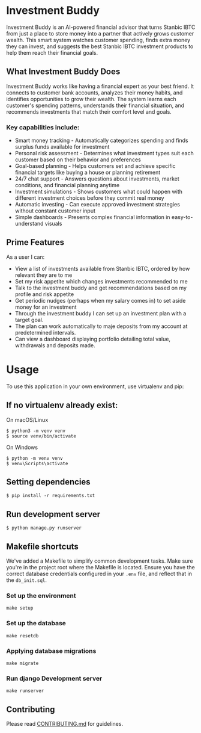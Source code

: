 # Investment Buddy
Investment Buddy is an AI-powered financial advisor that turns Stanbic IBTC from just a place to store money into a 
partner that actively grows customer wealth. This smart system watches customer spending, finds extra money they can 
invest, and suggests the best Stanbic IBTC investment products to help them reach their financial goals.


## What Investment Buddy Does
Investment Buddy works like having a financial expert as your best friend. It connects to customer bank accounts, 
analyzes their money habits, and identifies opportunities to grow their wealth. The system learns each customer's 
spending patterns, understands their financial situation, and recommends investments that match their comfort level 
and goals.

### Key capabilities include:
* Smart money tracking - Automatically categorizes spending and finds surplus funds available for investment
* Personal risk assessment - Determines what investment types suit each customer based on their behavior and preferences  
* Goal-based planning - Helps customers set and achieve specific financial targets like buying a house or planning retirement
* 24/7 chat support - Answers questions about investments, market conditions, and financial planning anytime
* Investment simulations - Shows customers what could happen with different investment choices before they commit real money
* Automatic investing - Can execute approved investment strategies without constant customer input
* Simple dashboards - Presents complex financial information in easy-to-understand visuals


## Prime Features
As a user I can:
* View a list of investments available from Stanbic IBTC, ordered by how relevant they are to me
* Set my risk appetite which changes investments recommended to me
* Talk to the investment buddy and get recommendations based on my profile and risk appetite
* Get periodic nudges (perhaps when my salary comes in) to set aside money for an investment
* Through the investment buddy I can set up an investment plan with a target goal.
* The plan can work automatically to maje deposits from my account at predetermined intervals.
* Can view a dashboard displaying portfolio detailing total value, withdrawals and deposits made.

# Usage
To use this application in your own environment, use virtualenv and pip:

## If no virtualenv already exist:
On macOS/Linux
```
$ python3 -m venv venv
$ source venv/bin/activate
```

On Windows
```
$ python -m venv venv
$ venv\Scripts\activate
```

## Setting dependencies
```
$ pip install -r requirements.txt
```

## Run development server
```
$ python manage.py runserver
```

## Makefile shortcuts
We've added a Makefile to simplify common development tasks. Make sure you're in the project root where the Makefile is
located. Ensure you have the correct database credentials configured in your `.env` file, and reflect that in the 
`db_init.sql`.

### Set up the environment
```
make setup
```

### Set up the database
```
make resetdb
```

### Applying database migrations
```
make migrate
```

### Run django Development server
```
make runserver
```

## Contributing
Please read [CONTRIBUTING.md](CONTRIBUTING.md) for guidelines.